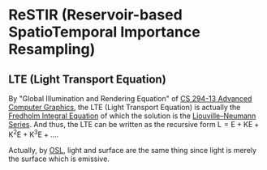 # ReSTIR (Reservoir-based SpatioTemporal Importance Resampling)  

## LTE (Light Transport Equation)

By "Global Illumination and Rendering Equation" of [CS 294-13 Advanced Computer Graphics](https://inst.eecs.berkeley.edu//~cs294-13/fa09/), the LTE (Light Transport Equation) is actually the [Fredholm Integral Equation](https://en.wikipedia.org/wiki/Fredholm_integral_equation) of which the solution is the [Liouville–Neumann Series](https://en.wikipedia.org/wiki/Liouville%E2%80%93Neumann_series). And thus, the LTE can be written as the recursive form $\text{L} = \text{E} + \text{K}\text{E} + {\text{K}}^2\text{E} + {\text{K}}^3\text{E} + \ldots$.  

Actually, by [OSL](https://github.com/AcademySoftwareFoundation/OpenShadingLanguage), light and surface are the same thing since light is merely the surface which is emissive.  
